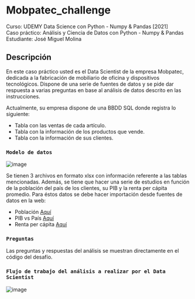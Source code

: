# Mobpatec_challenge

Curso: UDEMY Data Science con Python - Numpy & Pandas [2021]  
Caso práctico: Análisis y Ciencia de Datos con Python - Numpy &amp; Pandas 
Estudiante: José Miguel Molina

## Descripción

En este caso práctico usted es el Data Scientist de la empresa Mobpatec, dedicada a la fabricación de mobiliario de oficina y dispositivos tecnológicos. Dispone de una serie de fuentes de datos y se pide dar respuesta a varias preguntas en base al análisis de datos descrito en las instrucciones.  

Actualmente, su empresa dispone de una BBDD SQL donde registra lo siguiente:
- Tabla con las ventas de cada artículo.  
- Tabla con la información de los productos que vende.  
- Tabla con la información de sus clientes.  

### `Modelo de datos`

![image](https://user-images.githubusercontent.com/7356067/112846391-62a11380-907c-11eb-8ed7-c03629a05397.png)

Se tienen 3 archivos en formato xlsx con información referente a las tablas mencionadas.  Además, se tiene que hacer una serie de estudios en función de la población del país de los clientes, su PIB y la renta per cápita promedio.  Para éstos datos se debe hacer importación desde fuentes de datos en la web:  

- Población [Aquí](https://es.wikipedia.org/wiki/Anexo:Pa%C3%ADses_y_territorios_dependientes_por_poblaci%C3%B3n)  
- PIB vs País [Aquí](https://www.worldometers.info/gdp/gdp-by-country/)  
- Renta per cápita [Aquí](https://en.wikipedia.org/wiki/List_of_countries_by_average_wage)  
	
### `Preguntas`  

Las preguntas  y respuestas del análisis se muestran directamente en el código del desafío.  

### `Flujo de trabajo del análisis a realizar por el Data Scientist`  

![image](https://user-images.githubusercontent.com/7356067/112855446-2de58a00-9085-11eb-8049-ac6167d36c50.png)

